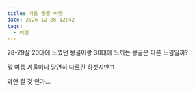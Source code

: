 ```yaml
---
title: 겨울 몽골 여행
date: 2026-12-28 12:42
tags:
  - 여행
---
```


28-29살 20대에 느꼈던 몽골이랑 30대에 느끼는 몽골은 다른 느낌일까?

뭐 여름 겨울이니 당연히 다르긴 하겟지만ㅋ

과연 갈 것 인가...

